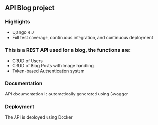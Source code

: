 ## API Blog project

### Highlights
 - Django 4.0
 - Full test coverage, continuous integration, and continuous deployment

### This is a REST API used for a blog, the functions are:
- CRUD of Users
- CRUD of Blog Posts with Image handling
- Token-based Authentication system

### Documentation
API documentation is automatically generated using Swagger

### Deployment
The API is deployed using Docker 
